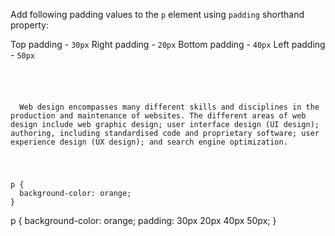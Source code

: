 Add following padding values to the `p` element using `padding` shorthand property:

Top padding - `30px`
Right padding - `20px`
Bottom padding - `40px`
Left padding - `50px`

<codeblock language="css" type="exercise" testMode="fixedInput">
<code>
<panel language="html">
<p>
  Web design encompasses many different skills and disciplines in the production and maintenance of websites. The different areas of web design include web graphic design; user interface design (UI design); authoring, including standardised code and proprietary software; user experience design (UX design); and search engine optimization.
</p>
</panel>
<panel language="css">
p {
  background-color: orange;
}
</panel>
</code>

<solution>
p {
  background-color: orange;
  padding: 30px 20px 40px 50px;
}
</solution>
</codeblock>